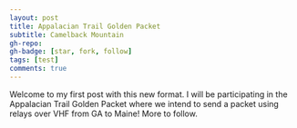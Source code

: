 ```yaml
---
layout: post
title: Appalacian Trail Golden Packet
subtitle: Camelback Mountain
gh-repo: 
gh-badge: [star, fork, follow]
tags: [test]
comments: true
---
```


Welcome to my first post with this new format.  I will be participating in the Appalacian Trail Golden Packet where we intend to send a packet using relays over VHF from GA to Maine!  More to follow.


